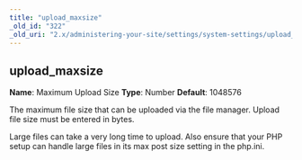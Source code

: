 ```yaml
---
title: "upload_maxsize"
_old_id: "322"
_old_uri: "2.x/administering-your-site/settings/system-settings/upload_maxsize"
---
```


## upload\_maxsize

**Name**: Maximum Upload Size 
**Type**: Number 
**Default**: 1048576

The maximum file size that can be uploaded via the file manager. Upload file size must be entered in bytes.

Large files can take a very long time to upload. Also ensure that your PHP setup can handle large files in its max post size setting in the php.ini.